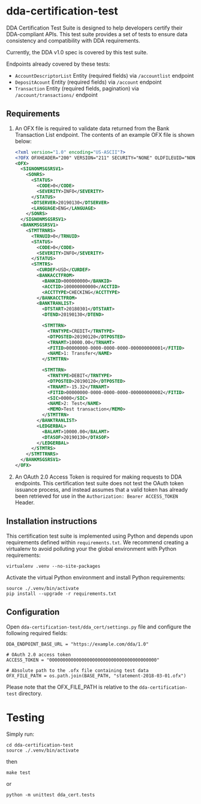 # dda-certification-test
DDA Certification Test Suite is designed to help developers certify their DDA-compliant APIs.
This test suite provides a set of tests to ensure data consistency and compatibility
with DDA requirements.

Currently, the DDA v1.0 spec is covered by this test suite.

Endpoints already covered by these tests:
* `AccountDescriptorList` Entity (required fields) via `/accountlist` endpoint
* `DepositAcount` Entity (required fields) via `/account` endpoint
* `Transaction` Entity (required fields, pagination) via `/account/transactions/` endpoint

## Requirements
1. An OFX file is required to validate data returned from the Bank Transaction List endpoint. The contents of an example OFX file is shown below:

    ```XML
    <?xml version="1.0" encoding="US-ASCII"?>
    <?OFX OFXHEADER="200" VERSION="211" SECURITY="NONE" OLDFILEUID="NONE" NEWFILEUID="NONE"?>
    <OFX>
      <SIGNONMSGSRSV1>
        <SONRS>
          <STATUS>
            <CODE>0</CODE>
            <SEVERITY>INFO</SEVERITY>
          </STATUS>
          <DTSERVER>20190130</DTSERVER>
          <LANGUAGE>ENG</LANGUAGE>
        </SONRS>
      </SIGNONMSGSRSV1>
      <BANKMSGSRSV1>
        <STMTTRNRS>
          <TRNUID>0</TRNUID>
          <STATUS>
            <CODE>0</CODE>
            <SEVERITY>INFO</SEVERITY>
          </STATUS>
          <STMTRS>
            <CURDEF>USD</CURDEF>
            <BANKACCTFROM>
              <BANKID>000000000</BANKID>
              <ACCTID>100000000000</ACCTID>
              <ACCTTYPE>CHECKING</ACCTTYPE>
            </BANKACCTFROM>
            <BANKTRANLIST>
              <DTSTART>20180301</DTSTART>
              <DTEND>20190130</DTEND>

              <STMTTRN>
                <TRNTYPE>CREDIT</TRNTYPE>
                <DTPOSTED>20190120</DTPOSTED>
                <TRNAMT>10000.00</TRNAMT>
                <FITID>00000000-0000-0000-0000-000000000001</FITID>
                <NAME>1: Transfer</NAME>
              </STMTTRN>

              <STMTTRN>
                <TRNTYPE>DEBIT</TRNTYPE>
                <DTPOSTED>20190120</DTPOSTED>
                <TRNAMT>-15.32</TRNAMT>
                <FITID>00000000-0000-0000-0000-000000000002</FITID>
                <SIC>0000</SIC>
                <NAME>2: Test</NAME>
                <MEMO>Test transaction</MEMO>
              </STMTTRN>
            </BANKTRANLIST>
            <LEDGERBAL>
              <BALAMT>10000.00</BALAMT>
              <DTASOF>20190130</DTASOF>
            </LEDGERBAL>
          </STMTRS>
        </STMTTRNRS>
      </BANKMSGSRSV1>
    </OFX>
    ```

2. An OAuth 2.0 Access Token is required for making requests to DDA endpoints. This certification test suite does not test the OAuth token issuance process, and instead assumes that a valid token has already been retrieved for use in the `Authorization: Bearer ACCESS_TOKEN` Header.

## Installation instructions
This certification test suite is implemented using Python and depends upon requirements defined within `requirements.txt`. We recommend creating a virtualenv to avoid polluting your the global environment with Python requirements:
```
virtualenv .venv --no-site-packages
```
Activate the virtual Python environment and install Python requirements:
```
source ./.venv/bin/activate
pip install --upgrade -r requirements.txt
```

## Configuration
Open `dda-certification-test/dda_cert/settings.py` file and configure the following required fields:

```
DDA_ENDPOINT_BASE_URL = "https://example.com/dda/1.0"

# OAuth 2.0 access token
ACCESS_TOKEN = "0000000000000000000000000000000000000000"

# Absolute path to the .ofx file containing test data
OFX_FILE_PATH = os.path.join(BASE_PATH, "statement-2018-03-01.ofx")
```
Please note that the OFX_FILE_PATH is relative to the `dda-certification-test` directory.

# Testing
Simply run:
```
cd dda-certification-test
source ./.venv/bin/activate
```
then
```
make test
```
or
```
python -m unittest dda_cert.tests
```